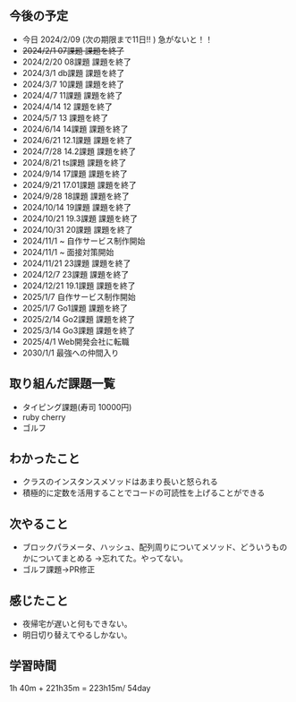 ## 今後の予定
- 今日 2024/2/09 (次の期限まで11日!! ) 急がないと！！
- ~~2024/2/1 07課題 課題を終了~~
- 2024/2/20 08課題 課題を終了
- 2024/3/1 db課題 課題を終了
- 2024/3/7 10課題 課題を終了
- 2024/4/7 11課題 課題を終了
- 2024/4/14 12 課題を終了
- 2024/5/7 13 課題を終了
- 2024/6/14 14課題 課題を終了
- 2024/6/21 12.1課題 課題を終了
- 2024/7/28 14.2課題 課題を終了
- 2024/8/21 ts課題 課題を終了
- 2024/9/14 17課題 課題を終了
- 2024/9/21 17.01課題 課題を終了
- 2024/9/28 18課題 課題を終了
- 2024/10/14 19課題 課題を終了
- 2024/10/21 19.3課題 課題を終了
- 2024/10/31 20課題 課題を終了
- 2024/11/1 ~ 自作サービス制作開始
- 2024/11/1 ~ 面接対策開始
- 2024/11/21 23課題 課題を終了
- 2024/12/7 23課題 課題を終了
- 2024/12/21 19.1課題 課題を終了
- 2025/1/7 自作サービス制作開始
- 2025/1/7 Go1課題 課題を終了
- 2025/2/14 Go2課題 課題を終了
- 2025/3/14 Go3課題 課題を終了
- 2025/4/1 Web開発会社に転職
- 2030/1/1 最強への仲間入り

## 取り組んだ課題一覧
- タイピング課題(寿司 10000円)
- ruby cherry 
- ゴルフ
## わかったこと
- クラスのインスタンスメソッドはあまり長いと怒られる
- 積極的に定数を活用することでコードの可読性を上げることができる
## 次やること
- ブロックパラメータ、ハッシュ、配列周りについてメソッド、どういうものかについてまとめる ->忘れてた。やってない。
- ゴルフ課題->PR修正
## 感じたこと
- 夜帰宅が遅いと何もできない。
- 明日切り替えてやるしかない。
## 学習時間
1h 40m + 221h35m 
= 223h15m/ 54day
